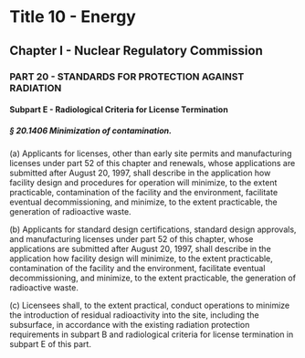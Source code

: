 
# Title 10 - Energy
## Chapter I - Nuclear Regulatory Commission
### PART 20 - STANDARDS FOR PROTECTION AGAINST RADIATION
#### Subpart E - Radiological Criteria for License Termination
##### § 20.1406 Minimization of contamination.

(a) Applicants for licenses, other than early site permits and manufacturing licenses under part 52 of this chapter and renewals, whose applications are submitted after August 20, 1997, shall describe in the application how facility design and procedures for operation will minimize, to the extent practicable, contamination of the facility and the environment, facilitate eventual decommissioning, and minimize, to the extent practicable, the generation of radioactive waste.

(b) Applicants for standard design certifications, standard design approvals, and manufacturing licenses under part 52 of this chapter, whose applications are submitted after August 20, 1997, shall describe in the application how facility design will minimize, to the extent practicable, contamination of the facility and the environment, facilitate eventual decommissioning, and minimize, to the extent practicable, the generation of radioactive waste.

(c) Licensees shall, to the extent practical, conduct operations to minimize the introduction of residual radioactivity into the site, including the subsurface, in accordance with the existing radiation protection requirements in subpart B and radiological criteria for license termination in subpart E of this part.
